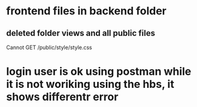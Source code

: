 # frontend files in backend folder
## deleted folder views and all public files

Cannot GET /public/style/style.css

login user is ok using postman
while it is not woriking using the hbs, it shows differentr error
===========================================================
